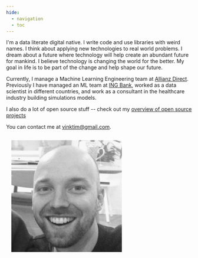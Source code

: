 ```yaml
---
hide:
  - navigation
  - toc
---
```



I'm a data literate digital native. I write code and use libraries with weird names. I think about applying new technologies to real world problems. I dream about a future where technology will help create an abundant future for mankind. I believe technology is changing the world for the better. My goal in life is to be part of the change and help shape our future.

Currently, I manage a Machine Learning Engineering team at <a href="https://www.allianzdirect.nl/">Allianz Direct</a>. Previously I have managed an ML team at <a href="https://www.ing.com">ING Bank</a>, worked as a data scientist in different countries, and work as a consultant in the healthcare industry building simulations models.

I also do a lot of open source stuff -- check out my <a href="https://timvink.github.io/project-monitor/">overview of open source projects</a>

<p>You can contact me at <a href="mailto:vinktim@gmail.com">vinktim@gmail.com</a>.</p>

<img src="/assets/images/timvink.png" style = "width: 300px; padding: 1em;"/>
